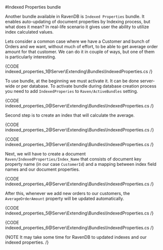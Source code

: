 ﻿#Indexed Properties bundle

Another bundle available in RavenDB is `Indexed Properties` bundle. It enables auto-updating of document properties by Indexing process, but what does it mean? In real-life scenario it gives user the ability to utilize index calculated values.

Lets consider a common case where we have a Customer and bunch of Orders and we want, without much of effort, to be able to get average order amount for that customer. We can do it in couple of ways, but one of them is particularly interesting.

{CODE indexed_properties_1@Server\Extending\Bundles\IndexedProperties.cs /}

To use bundle, at the beginning we must activate it. It can be done server-wide or per database. To activate bundle during database creation process you need to add `IndexedProperies` to `Raven/ActiveBundles` setting.

{CODE indexed_properties_0@Server\Extending\Bundles\IndexedProperties.cs /}

Second step is to create an index that will calculate the average.

{CODE indexed_properties_2@Server\Extending\Bundles\IndexedProperties.cs /}

{CODE indexed_properties_3@Server\Extending\Bundles\IndexedProperties.cs /}

Next, we will have to create a document `Raven/IndexedProperties/Index_Name` that consists of document key property name (in our case `CustomerId`) and a mapping between index field names and our document properties.

{CODE indexed_properties_4@Server\Extending\Bundles\IndexedProperties.cs /}

After this, whenever we add new orders to our customers, the `AverageOrderAmount` property will be updated automatically.

{CODE indexed_properties_5@Server\Extending\Bundles\IndexedProperties.cs /}

{CODE indexed_properties_6@Server\Extending\Bundles\IndexedProperties.cs /}

{NOTE It may take some time for RavenDB to updated indexes and our indexed properties. /}
